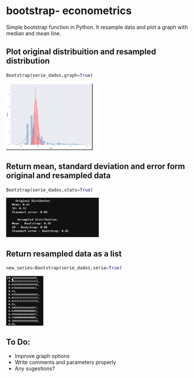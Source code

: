 # bootstrap- econometrics
Simple bootstrap function in Python. It resample data and plot a graph with median and mean line.

## Plot original distribuition and resampled distribution

```python 
Bootstrap(serie_dados,graph=True)
```

<img src="boot_plot.png" width="50%" height="50%">


## Return mean, standard deviation and error form original and resampled data
```python 
Bootstrap(serie_dados,stats=True)
```
<img src="stats.png" width="50%" height="50%">


## Return resampled data as a list
```python 
new_series=Bootstrap(serie_dados,serie=True)
```
<img src="serie.png" width="20%" height="20%">


## To Do:
* Improve graph options
* Write comments and parameters properly
* Any sugestions?
